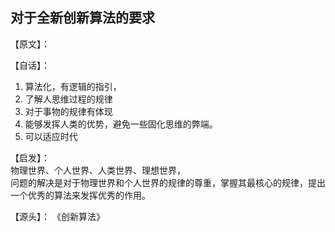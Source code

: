 ## 对于全新创新算法的要求

【原文】：

【自话】：

1. 算法化，有逻辑的指引，
2. 了解人思维过程的规律
3. 对于事物的规律有体现
4. 能够发挥人类的优势，避免一些固化思维的弊端。
5. 可以适应时代

【启发】：  
物理世界、个人世界、人类世界、理想世界，  
问题的解决是对于物理世界和个人世界的规律的尊重，掌握其最核心的规律，提出一个优秀的算法来发挥优秀的作用。  

【源头】：
《创新算法》
